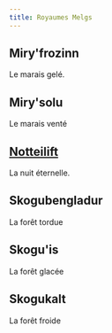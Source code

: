 ```yaml
---
title: Royaumes Melgs
---
```

## Miry'frozinn
Le marais gelé.

## Miry'solu
Le marais venté

## [Notteilift](/atlas-du-monde/royaumes-melgs/notteilift)
La nuit éternelle.

## Skogubengladur
La forêt tordue

## Skogu'is
La forêt glacée

## Skogukalt
La forêt froide
